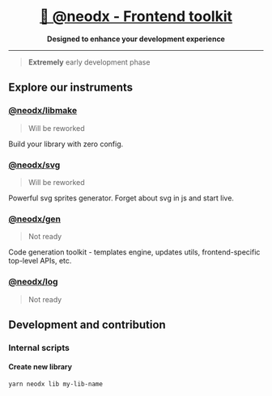 <h1 align="center">
  <a aria-label="@neodx - Frontend toolkit" href="https://github.com/secundant/neodx">
    🧰 @neodx - Frontend toolkit
  </a>
</h1>
<p align="center">
  <strong>Designed to enhance your development experience</strong>
</p>
<hr />

> **Extremely** early development phase

## Explore our instruments

### [@neodx/libmake](./libs/libmake)

> Will be reworked

Build your library with zero config.

### [@neodx/svg](./libs/svg)

> Will be reworked

Powerful svg sprites generator. Forget about svg in js and start live.

### [@neodx/gen](./libs/gen)

> Not ready

Code generation toolkit - templates engine, updates utils, frontend-specific top-level APIs, etc.

### [@neodx/log](./libs/log)

> Not ready

## Development and contribution

### Internal scripts

#### Create new library

```shell
yarn neodx lib my-lib-name
```
